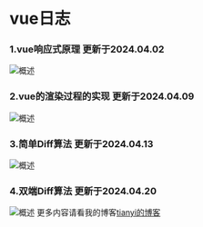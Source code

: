 # vue日志
### 1.vue响应式原理 更新于2024.04.02
![概述](https://github.com/ztygod/tianyi-myvue/assets/142967939/3fc9d048-1b12-40dd-b1b5-87d6494ea88d)
### 2.vue的渲染过程的实现 更新于2024.04.09
![概述](https://github.com/ztygod/tianyi-myvue/assets/142967939/b7454baf-4251-450c-9292-600e3a52c963)
### 3.简单Diff算法 更新于2024.04.13
![概述](https://github.com/ztygod/tianyi-myvue/assets/142967939/1bf5dca9-f6c8-4066-8f24-2302497b37bc)
### 4.双端Diff算法 更新于2024.04.20
![概述](https://github.com/ztygod/tianyi-myvue/assets/142967939/d21d83f4-1638-49d0-b5d1-86d2a56cdcbc)
更多内容请看我的博客[tianyi的博客](https://www.yuque.com/yuqueyonghupohswj/viohis)

